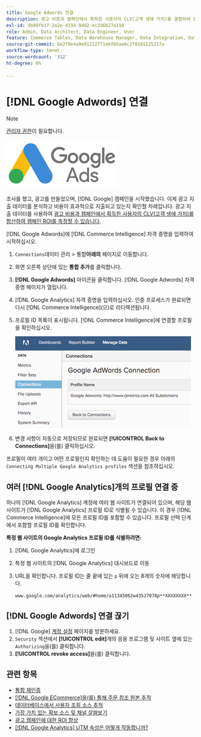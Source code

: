 ```yaml
---
title: Google Adwords 연결
description: 광고 비용과 캠페인에서 획득한 사용자의 CLV(고객 생애 가치)를 결합하여 캠페인 ROI를 측정하는 방법을 알아봅니다.
exl-id: db99f817-2a2e-4194-9dd2-ec2d6b27a118
role: Admin, Data Architect, Data Engineer, User
feature: Commerce Tables, Data Warehouse Manager, Data Integration, Data Import/Export
source-git-commit: 6e2f9e4a9e91212771e6f6baa8c2f8101125217a
workflow-type: tm+mt
source-wordcount: '312'
ht-degree: 0%

---
```


# [!DNL Google Adwords] 연결

>[!NOTE]
>
>[관리자 권한](../../../administrator/user-management/user-management.md)이 필요합니다.

![](../../../assets/Google_Adwords_logo.png)

조사를 했고, 광고를 만들었으며, [!DNL Google] 캠페인을 시작했습니다. 이제 광고 지출 데이터를 분석하고 비용이 효과적으로 지출되고 있는지 확인할 차례입니다. 광고 지출 데이터를 사용하여 [광고 비용과 캠페인에서 획득한 사용자의 CLV(고객 생애 가치)를 합산하여 캠페인 ROI를 측정할 수 있습니다](../../analysis/roi-ad-camp.md).

[!DNL Google Adwords]에 [!DNL Commerce Intelligence] 자격 증명을 입력하여 시작하십시오.

1. `Connections`데이터 관리 > 통합&#x200B;**아래의** 페이지로 이동합니다.
1. 화면 오른쪽 상단에 있는 **통합 추가**&#x200B;를 클릭합니다.
1. **[!DNL Google Adwords]** 아이콘을 클릭합니다. [!DNL Google Adwords] 자격 증명 페이지가 열립니다.
1. [!DNL Google Analytics] 자격 증명을 입력하십시오. 인증 프로세스가 완료되면 다시 [!DNL Commerce Intelligence]&#x200B;(으)로 리디렉션됩니다.
1. 프로필 ID 목록이 표시됩니다. [!DNL Commerce Intelligence]에 연결할 프로필을 확인하십시오.

   ![](../../../assets/cnnct-profile.png)

1. 변경 사항이 자동으로 저장되므로 완료되면 **[!UICONTROL Back to Connections]**&#x200B;을(를) 클릭하십시오.

프로필이 여러 개이고 어떤 프로필인지 확인하는 데 도움이 필요한 경우 아래의 `Connecting Multiple Google Analytics profiles` 섹션을 참조하십시오.

## 여러 [!DNL Google Analytics]개의 프로필 연결 중

하나의 [!DNL Google Analytics] 계정에 여러 웹 사이트가 연결되어 있으며, 해당 웹 사이트가 [!DNL Google Analytics] 프로필 ID로 식별될 수 있습니다. 이 경우 [!DNL Commerce Intelligence]에 모든 프로필 ID를 포함할 수 있습니다. 프로필 선택 단계에서 포함할 프로필 ID를 확인합니다.

**특정 웹 사이트의 Google Analytics 프로필 ID를 식별하려면:**

1. [!DNL Google Analytics]에 로그인
1. 특정 웹 사이트의 [!DNL Google Analytics] 대시보드로 이동
1. URL을 확인합니다. 프로필 ID는 줄 끝에 있는 `p` 뒤에 오는 8개의 숫자에 해당합니다.

   `www.google.com/analytics/web/#home/a11345062w43527078p**XXXXXXXX**`

## [!DNL Google Adwords] 연결 끊기

1. [!DNL Google] [계정 설정](https://www.google.com/account/about/?hl=en) 페이지를 방문하세요.
1. `Security` 섹션에서 **[!UICONTROL edit]**&#x200B;개의 응용 프로그램 및 사이트 옆에 있는 `Authorizing`을(를) 클릭합니다.
1. **[!UICONTROL revoke access]**&#x200B;을(를) 클릭합니다.

## 관련 항목

* [통합 재인증](https://experienceleague.adobe.com/docs/commerce-knowledge-base/kb/how-to/mbi-reauthenticating-integrations.html?lang=ko)
* [ [!DNL Google ECommerce]을(를) 통해 주문 참조 원본 추적](../integrations/google-ecommerce.md)
* [데이터베이스에서 사용자 조회 소스 추적](../../analysis/google-track-user-acq.md)
* [가장 가치 있는 확보 소스 및 채널 살펴보기](../../analysis/most-value-source-channel.md)
* [광고 캠페인에 대한 ROI 향상](../../analysis/roi-ad-camp.md)
* [ [!DNL Google Analytics] UTM 속성은 어떻게 작동합니까?](../../analysis/utm-attributes.md)
